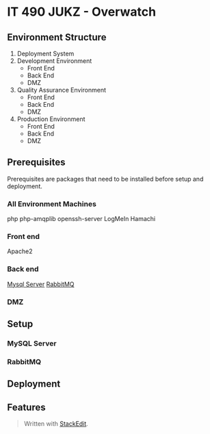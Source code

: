 
# IT 490 JUKZ - Overwatch 
## Environment Structure
1. Deployment System 
2. Development Environment
	* Front End
	* Back End
	* DMZ 
3. Quality Assurance Environment
	* Front End
	* Back End
	* DMZ 
5. Production Environment
	* Front End
	* Back End
	* DMZ 

## Prerequisites
Prerequisites are packages that need to be installed before setup and deployment. 
### All Environment Machines
php
php-amqplib
openssh-server
LogMeIn Hamachi
### Front end
Apache2
### Back end
[Mysql Server](#mysql-server)
[RabbitMQ](#rabbitmq)
### DMZ
## Setup
### MySQL Server
### RabbitMQ
## Deployment
## Features


> Written with [StackEdit](https://stackedit.io/).
<!--stackedit_data:
eyJoaXN0b3J5IjpbODU1OTYwMTUsOTI4Njc2OTk3LDExMTU3Mz
cwNDEsOTAxMjk0MzIxLDE0ODA3MTQzOTksLTEzNjEyNjg2MTAs
MTI1NzE4NzI3NiwxOTQ3OTI2NDIwLC0xNjEwMTMwMTQwLC0zNz
g2NDA2Ml19
-->